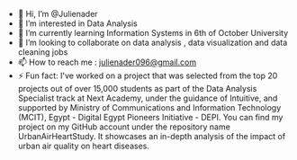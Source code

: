 - 👋 Hi, I’m @Julienader
- 👀 I’m interested in Data Analysis 
- 🌱 I’m currently learning Information Systems in 6th of October University 
- 💞️ I’m looking to collaborate on data analysis , data visualization and data cleaning jobs
- 📫 How to reach me : julienader096@gmail.com
- ⚡ Fun fact: I've worked on a project that was selected from the top 20 projects out of over 15,000 students as part of the Data Analysis Specialist track at Next Academy, under the guidance of Intuitive, and supported by Ministry of Communications and Information Technology (MCIT), Egypt - Digital Egypt Pioneers Initiative - DEPI.
  You can find my project on my GitHub account under the repository name UrbanAirHeartStudy. It showcases an in-depth analysis of the impact of urban air quality on heart diseases.


<!---
Julienader/Julienader is a ✨ special ✨ repository because its `README.md` (this file) appears on your GitHub profile.
You can click the Preview link to take a look at your changes.
--->
